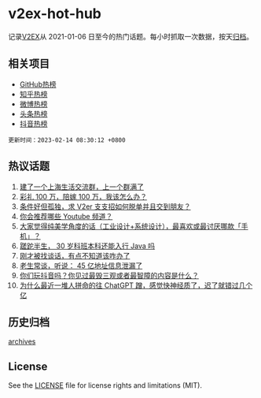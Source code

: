 # v2ex-hot-hub

 记录[V2EX](https://www.v2ex.com/)从 2021-01-06 日至今的热门话题。每小时抓取一次数据，按天[归档](archives)。
 
 ## 相关项目

- [GitHub热榜](https://github.com/it985/github-hot-hub)
- [知乎热榜](https://github.com/it985/zhihu-hot-hub)
- [微博热榜](https://github.com/it985/weibo-hot-hub)
- [头条热榜](https://github.com/it985/toutiao-hot-hub)
- [抖音热榜](https://github.com/it985/douyin-hot-hub)


 `更新时间：2023-02-14 08:30:12 +0800`

## 热议话题

1. [建了一个上海生活交流群，上一个群满了](https://www.v2ex.com/t/915568)
1. [彩礼 100 万，陪嫁 100 万，我该怎么办？](https://www.v2ex.com/t/915584)
1. [条件好但孤独，求 V2er 支支招如何脱单并且交到朋友？](https://www.v2ex.com/t/915527)
1. [你会推荐哪些 Youtube 频道？](https://www.v2ex.com/t/915528)
1. [大家觉得纯美学角度的话（工业设计+系统设计），最喜欢或最讨厌哪款「手机」？](https://www.v2ex.com/t/915592)
1. [蹉跎半生， 30 岁科班本科还能入行 Java 吗](https://www.v2ex.com/t/915532)
1. [刚才被找谈话，有点不知道该咋办了](https://www.v2ex.com/t/915523)
1. [老生常谈，听说： 45 亿地址信息泄漏了](https://www.v2ex.com/t/915537)
1. [你们玩抖音吗？你见过最毁三观或者最智障的内容是什么？](https://www.v2ex.com/t/915544)
1. [为什么最近一堆人拼命的往 ChatGPT 蹭，感觉快神经质了，迟了就错过几个亿](https://www.v2ex.com/t/915690)

## 历史归档

[archives](archives)

## License

See the [LICENSE](LICENSE) file for license rights and limitations (MIT).
